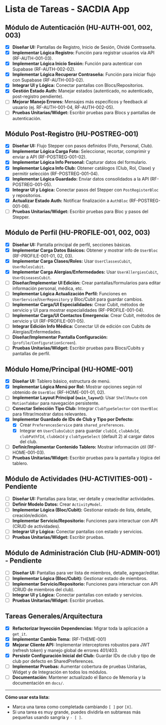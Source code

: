 # Lista de Tareas - SACDIA App

## Módulo de Autenticación (HU-AUTH-001, 002, 003)
- [X] **Diseñar UI:** Pantallas de Registro, Inicio de Sesión, Olvidé Contraseña.
- [X] **Implementar Lógica Registro:** Función para registrar usuarios vía API (RF-AUTH-001-03).
- [X] **Implementar Lógica Inicio Sesión:** Función para autenticar con Supabase (RF-AUTH-002-02).
- [X] **Implementar Lógica Recuperar Contraseña:** Función para iniciar flujo con Supabase (RF-AUTH-003-02).
- [X] **Integrar UI y Lógica:** Conectar pantallas con Blocs/Repositorios.
- [X] **Gestión Estado Auth:** Manejar estados (autenticado, no autenticado, post-registro pendiente).
- [ ] **Mejorar Manejo Errores:** Mensajes más específicos y feedback al usuario (ej. RF-AUTH-001-04, RF-AUTH-002-05).
- [ ] **Pruebas Unitarias/Widget:** Escribir pruebas para Blocs y pantallas de autenticación.

## Módulo Post-Registro (HU-POSTREG-001)
- [X] **Diseñar UI:** Flujo Stepper con pasos definidos (Foto, Personal, Club).
- [X] **Implementar Lógica Carga Foto:** Seleccionar, recortar, comprimir y enviar a API (RF-POSTREG-001-02).
- [X] **Implementar Lógica Info Personal:** Capturar datos del formulario.
- [X] **Implementar Lógica Info Club:** Obtener catálogos (Club, Rol, Clase) y permitir selección (RF-POSTREG-001-04).
- [X] **Implementar Lógica Guardado:** Enviar datos consolidados a la API (RF-POSTREG-001-05).
- [X] **Integrar UI y Lógica:** Conectar pasos del Stepper con `PostRegisterBloc` y repositorios.
- [X] **Actualizar Estado Auth:** Notificar finalización a `AuthBloc` (RF-POSTREG-001-06).
- [ ] **Pruebas Unitarias/Widget:** Escribir pruebas para Bloc y pasos del Stepper.

## Módulo de Perfil (HU-PROFILE-001, 002, 003)
- [X] **Diseñar UI:** Pantalla principal de perfil, secciones básicas.
- [X] **Implementar Carga Datos Básicos:** Obtener y mostrar info de `UserBloc` (RF-PROFILE-001-01, 02, 03).
- [X] **Implementar Carga Clases/Roles:** Usar `UserClassesCubit`, `UserRolesCubit`.
- [X] **Implementar Carga Alergias/Enfermedades:** Usar `UserAllergiesCubit`, `UserDiseasesCubit`.
- [ ] **Diseñar/Implementar UI Edición:** Crear pantallas/formularios para editar información personal, médica, etc.
- [ ] **Implementar Lógica Actualización Perfil:** Funciones en `UserService`/`UserRepository` y Bloc/Cubit para guardar cambios.
- [ ] **Implementar Carga/UI Especialidades:** Crear Cubit, métodos de servicio y UI para mostrar especialidades (RF-PROFILE-001-04).
- [ ] **Implementar Carga/UI Contactos Emergencia:** Crear Cubit, métodos de servicio y UI (RF-PROFILE-001-05).
- [ ] **Integrar Edición Info Médica:** Conectar UI de edición con Cubits de Alergias/Enfermedades.
- [ ] **Diseñar/Implementar Pantalla Configuración:** (`profile/ConfigurationScreen`).
- [ ] **Pruebas Unitarias/Widget:** Escribir pruebas para Blocs/Cubits y pantallas de perfil.

## Módulo Home/Principal (HU-HOME-001)
- [X] **Diseñar UI:** Tablero básico, estructura de menú.
- [X] **Implementar Lógica Menú por Rol:** Mostrar opciones según rol obtenido de `UserBloc` (RF-HOME-001-01, 02).
- [ ] **Implementar Layout Principal (`main_layout`):** Usar `ShellRoute` con `MotionTabBar` para navegación persistente.
- [ ] **Conectar Selección Tipo Club:** Integrar `ClubTypeSelector` con `UserBloc` para filtrar/mostrar datos relevantes.
- [X] **Implementar Guardado de IDs de Club y Tipo por Defecto:** 
  - [X] Crear `PreferencesService` para `shared_preferences`.
  - [X] Integrar en `UserClubsCubit` para guardar `clubId`, `clubAdvId`, `clubPathfId`, `clubGmId` y `clubTypeSelect` (default 2) al cargar datos del club.
- [ ] **Definir/Implementar Contenido Tablero:** Mostrar información útil (RF-HOME-001-03).
- [ ] **Pruebas Unitarias/Widget:** Escribir pruebas para la pantalla y lógica del tablero.

## Módulo de Actividades (HU-ACTIVITIES-001) - Pendiente
- [ ] **Diseñar UI:** Pantallas para listar, ver detalle y crear/editar actividades.
- [ ] **Definir Modelo Datos:** Crear `ActivityModel`.
- [ ] **Implementar Lógica (Bloc/Cubit):** Gestionar estado de lista, detalle, creación/edición.
- [ ] **Implementar Servicio/Repositorio:** Funciones para interactuar con API (CRUD de actividades).
- [ ] **Integrar UI y Lógica:** Conectar pantallas con estado y servicios.
- [ ] **Pruebas Unitarias/Widget:** Escribir pruebas.

## Módulo de Administración Club (HU-ADMIN-001) - Pendiente
- [ ] **Diseñar UI:** Pantallas para ver lista de miembros, detalle, agregar/editar.
- [ ] **Implementar Lógica (Bloc/Cubit):** Gestionar estado de miembros.
- [ ] **Implementar Servicio/Repositorio:** Funciones para interactuar con API (CRUD de miembros del club).
- [ ] **Integrar UI y Lógica:** Conectar pantallas con estado y servicios.
- [ ] **Pruebas Unitarias/Widget:** Escribir pruebas.

## Tareas Generales/Arquitectura
- [X] **Refactorizar Inyección Dependencias:** Migrar toda la aplicación a `get_it`.
- [X] **Implementar Cambio Tema:** (RF-THEME-001)
- [X] **Mejorar Cliente API:** Implementar interceptores robustos para JWT (refresh token) y manejo global de errores 401/403.
- [X] **Persistir Configuración Inicial del Club:** Guardar IDs de club y tipo de club por defecto en SharedPreferences.
- [ ] **Implementar Pruebas:** Aumentar cobertura de pruebas Unitarias, Widget y de Integración en todos los módulos.
- [ ] **Documentación:** Mantener actualizado el Banco de Memoria y la documentación en `docs/`.

---

**Cómo usar esta lista:**
- Marca una tarea como completada cambiando `[ ]` por `[X]`.
- Si una tarea es muy grande, puedes dividirla en subtareas más pequeñas usando sangría y `- [ ]`.
